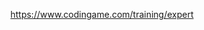 <p align="center">
  <a href="https://www.codingame.com/training/expert">https://www.codingame.com/training/expert</a>
</p>
